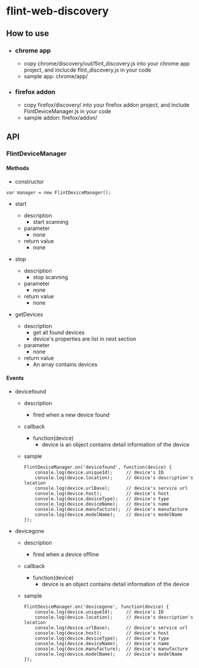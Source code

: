 # flint-web-discovery

## How to use

* ### chrome app
    * copy chrome/discovery/out/flint_discovery.js into your chrome app project, and inclucde flint_discovery.js in your code
    * sample app: chrome/app/
    
* ### firefox addon
    * copy firefox/discovery/ into your firefox addon project, and include FlintDeviceManager.js in your code
    * sample addon: firefox/addon/
    
## API

### FlintDeviceManager
#### Methods
* constructor

```
var manager = new FlintDeviceManager(); 
```

* start
    * description
        * start scanning
    * parameter
        * none
    * return value
        * none

* stop
    * description
        * stop scanning
    * parameter
        * none
    * return value
        * none

* getDevices
    * description
        * get all found devices
        * device's properties are list in next section
    * parameter
        * none
    * return value
        * An array contains devices
        
#### Events
* devicefound
    * description
        * fired when a new device found
    * callback
        * function(device)
            * device is an object contains detail information of the device
    * sample
    
        ```
        FlintDeviceManager.on('devicefound', function(device) {
            console.log(device.uniqueId);     // device's ID
            console.log(device.location);     // device's description's location
            console.log(device.urlBase);      // device's service url 
            console.log(device.host);         // device's host
            console.log(device.deviceType);   // device's type
            console.log(device.deviceName);   // device's name
            console.log(device.manufacture);  // device's manufacture 
            console.log(device.modelName);    // device's modelName
        });
        ```
* devicegone
    * description
        * fired when a device offline
    * callback
        * function(device)
            * device is an object contains detail information of the device
    * sample
    
        ```
        FlintDeviceManager.on('devicegone', function(device) {
            console.log(device.uniqueId);     // device's ID
            console.log(device.location);     // device's description's location
            console.log(device.urlBase);      // device's service url 
            console.log(device.host);         // device's host
            console.log(device.deviceType);   // device's type
            console.log(device.deviceName);   // device's name
            console.log(device.manufacture);  // device's manufacture 
            console.log(device.modelName);    // device's modelName
        });
        ```